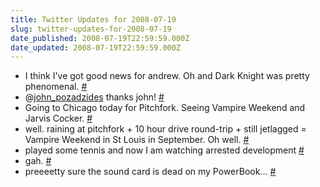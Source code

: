 ```yaml
---
title: Twitter Updates for 2008-07-19
slug: twitter-updates-for-2008-07-19
date_published: 2008-07-19T22:59:59.000Z
date_updated: 2008-07-19T22:59:59.000Z
---
```


- I think I've got good news for andrew. Oh and Dark Knight was pretty phenomenal. [#](http://twitter.com/joelgoodman/statuses/862553370)
- @[john_pozadzides](http://twitter.com/john_pozadzides) thanks john! [#](http://twitter.com/joelgoodman/statuses/862553870)
- Going to Chicago today for Pitchfork. Seeing Vampire Weekend and Jarvis Cocker. [#](http://twitter.com/joelgoodman/statuses/862744711)
- well. raining at pitchfork + 10 hour drive round-trip + still jetlagged = Vampire Weekend in St Louis in September. Oh well. [#](http://twitter.com/joelgoodman/statuses/862768694)
- played some tennis and now I am watching arrested development [#](http://twitter.com/joelgoodman/statuses/862885281)
- gah. [#](http://twitter.com/joelgoodman/statuses/863015778)
- preeeetty sure the sound card is dead on my PowerBook... [#](http://twitter.com/joelgoodman/statuses/863041920)

